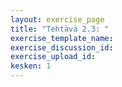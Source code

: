 ```yaml
---
layout: exercise_page
title: "Tehtävä 2.3: "
exercise_template_name: 
exercise_discussion_id: 
exercise_upload_id: 
kesken: 1
---
```


